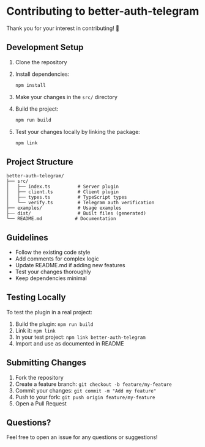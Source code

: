 # Contributing to better-auth-telegram

Thank you for your interest in contributing! 🎉

## Development Setup

1. Clone the repository
2. Install dependencies:
   ```bash
   npm install
   ```

3. Make your changes in the `src/` directory

4. Build the project:
   ```bash
   npm run build
   ```

5. Test your changes locally by linking the package:
   ```bash
   npm link
   ```

## Project Structure

```
better-auth-telegram/
├── src/
│   ├── index.ts          # Server plugin
│   ├── client.ts         # Client plugin
│   ├── types.ts          # TypeScript types
│   └── verify.ts         # Telegram auth verification
├── examples/             # Usage examples
├── dist/                 # Built files (generated)
└── README.md            # Documentation
```

## Guidelines

- Follow the existing code style
- Add comments for complex logic
- Update README.md if adding new features
- Test your changes thoroughly
- Keep dependencies minimal

## Testing Locally

To test the plugin in a real project:

1. Build the plugin: `npm run build`
2. Link it: `npm link`
3. In your test project: `npm link better-auth-telegram`
4. Import and use as documented in README

## Submitting Changes

1. Fork the repository
2. Create a feature branch: `git checkout -b feature/my-feature`
3. Commit your changes: `git commit -m "Add my feature"`
4. Push to your fork: `git push origin feature/my-feature`
5. Open a Pull Request

## Questions?

Feel free to open an issue for any questions or suggestions!
